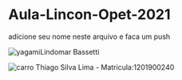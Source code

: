 # Aula-Lincon-Opet-2021

adicione seu nome neste arquivo e faca um push

![yagami](https://omelhordoskingoffighters.files.wordpress.com/2012/06/io-max.gif?w=300)Lindomar Bassetti

![carro](https://www.e-farsas.com/wp-content/uploads/carro.gif)
Thiago Silva Lima - Matricula:1201900240
